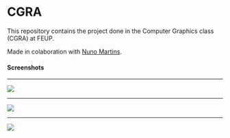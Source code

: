 # CGRA
This repository contains the project done in the Computer Graphics class (CGRA) at FEUP.

Made in colaboration with [Nuno Martins](https://github.com/fumarcigarros).<br>

#### Screenshots
***

![](https://imgur.com/szkqpjY.png)

***

![](https://imgur.com/LH1cmsl.png)

***

![](https://imgur.com/dUIrKQe.png)
